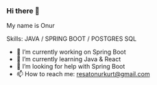 ### Hi there 👋
My name is Onur

Skills: JAVA / SPRING BOOT / POSTGRES SQL 

- 🔭 I’m currently working on Spring Boot 
- 🌱 I’m currently learning Java & React
- 🤔 I’m looking for help with Spring Boot 
- 📫 How to reach me: resatonurkurt@gmail.com
